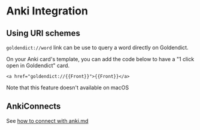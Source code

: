 # Anki Integration

## Using URI schemes

`goldendict://word` link can be use to query a word directly on Goldendict.

On your Anki card's template, you can add the code below to have a "1 click open in Goldendict" card.

```
<a href="goldendict://{{Front}}">{{Front}}</a>
```

Note that this feature doesn't available on macOS 

## AnkiConnects

See [how to connect with anki.md](https://github.com/xiaoyifang/goldendict/blob/staged/howto/how%20to%20connect%20with%20anki.md)